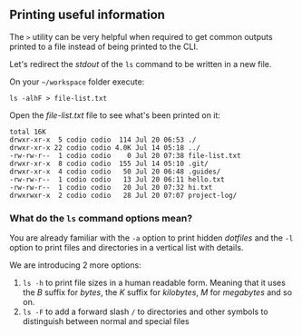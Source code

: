 ## Printing useful information

The `>` utility can be very helpful when required to get common outputs printed to a file instead of being printed to the CLI.

Let's redirect the _stdout_ of the `ls` command to be written in a new file. 

On your `~/workspace` folder execute:

```
ls -alhF > file-list.txt
```

Open the _file-list.txt_ file to see what's been printed on it: 

```
total 16K
drwxr-xr-x  5 codio codio  114 Jul 20 06:53 ./
drwxr-xr-x 22 codio codio 4.0K Jul 14 05:18 ../
-rw-rw-r--  1 codio codio    0 Jul 20 07:38 file-list.txt
drwxr-xr-x  8 codio codio  155 Jul 14 05:10 .git/
drwxr-xr-x  4 codio codio   50 Jul 20 06:48 .guides/
-rw-rw-r--  1 codio codio   13 Jul 20 06:11 hello.txt
-rw-rw-r--  1 codio codio   20 Jul 20 07:32 hi.txt
drwxrwxr-x  2 codio codio   28 Jul 20 07:07 project-log/
```

### What do the `ls` command options mean?

You are already familiar with the `-a` option to print hidden _dotfiles_ and the `-l` option to print files and directories in a vertical list with details. 

We are introducing 2 more options: 

1. `ls -h` to print file sizes in a human readable form. Meaning that it uses the _B_ suffix for _bytes_, the _K_ suffix for _kilobytes_, _M_ for _megabytes_ and so on.
2. `ls -F` to add a forward slash `/` to directories and other symbols to distinguish between normal and special files